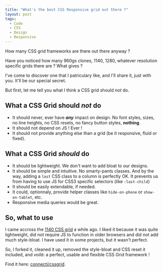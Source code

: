 ```yaml
---
title: "What's the best CSS Responsive grid out there ?"
layout: post
tags:
  - Code
  - CSS
  - Design
  - Responsive
---
```

How many CSS grid frameworks are there out there anyway ? 

Have you noticed how many 960gs clones, 1140, 1280, whatever resolution specific grids there are ? What gives ?

I've come to discover one that I patriculary like, and I'll share it, just with you. It'll be our special secret. 

But first, let me tell you what I think a CSS grid should *not* do.

## What a CSS Grid should *not* do

* It should never, ever have ***any*** impact on design. No font styles, sizes, no line heights, no CSS resets, no fancy button styles, **nothing**.
* It should not depend on JS ! Ever !
* It should not provide anything else than a grid (be it responsive, fluid or fixed).

## What a CSS Grid *should* do

* It should be lightweight. We don't want to add bloat to our designs.
* It should be simple and intuitive. No smarty-pants classes. And by the way, adding a `last` CSS class to a column is perfectly OK. It prevents us from having to use JS for CSS3 specific selectors (like `:last-child`)
* It should be easily extendable, if needed.
* It could, optionnaly, provide helper classes like `hide-on-phone` or `show-on-tablet`, etc.
* Responsive media queries would be great.

## So, what to use

I came accross the [1140 CSS grid](http://cssgrid.net/) a while ago. I liked it because it was quite lightweight, did not require JS to function in older browsers and did not add much style-bloat. I have used it in some projects, but it wasn't perfect.

So, I forked it, cleaned it up, removed the style-bloat and CSS reset it included, and *voilà*: a perfect, usable and flexible CSS Grid framework !

Find it here: [connecti/cssgrid](https://github.com/connecti/cssgrid).
